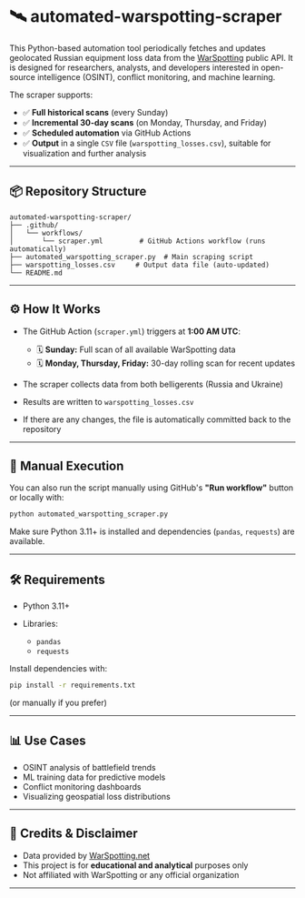 # 🛰️ automated-warspotting-scraper

This Python-based automation tool periodically fetches and updates geolocated Russian equipment loss data from the [WarSpotting](https://warspotting.net) public API. It is designed for researchers, analysts, and developers interested in open-source intelligence (OSINT), conflict monitoring, and machine learning.

The scraper supports:

* ✅ **Full historical scans** (every Sunday)
* ✅ **Incremental 30-day scans** (on Monday, Thursday, and Friday)
* ✅ **Scheduled automation** via GitHub Actions
* ✅ **Output** in a single `CSV` file (`warspotting_losses.csv`), suitable for visualization and further analysis

---

## 📦 Repository Structure

```
automated-warspotting-scraper/
├── .github/
│   └── workflows/
│       └── scraper.yml         # GitHub Actions workflow (runs automatically)
├── automated_warspotting_scraper.py  # Main scraping script
├── warspotting_losses.csv     # Output data file (auto-updated)
└── README.md
```

---

## ⚙️ How It Works

* The GitHub Action (`scraper.yml`) triggers at **1:00 AM UTC**:

  * 🗓️ **Sunday:** Full scan of all available WarSpotting data
  * 🗓️ **Monday, Thursday, Friday:** 30-day rolling scan for recent updates
* The scraper collects data from both belligerents (Russia and Ukraine)
* Results are written to `warspotting_losses.csv`
* If there are any changes, the file is automatically committed back to the repository

---

## 🚀 Manual Execution

You can also run the script manually using GitHub's **"Run workflow"** button or locally with:

```bash
python automated_warspotting_scraper.py
```

Make sure Python 3.11+ is installed and dependencies (`pandas`, `requests`) are available.

---

## 🛠️ Requirements

* Python 3.11+
* Libraries:

  * `pandas`
  * `requests`

Install dependencies with:

```bash
pip install -r requirements.txt
```

(or manually if you prefer)

---

## 📊 Use Cases

* OSINT analysis of battlefield trends
* ML training data for predictive models
* Conflict monitoring dashboards
* Visualizing geospatial loss distributions

---

## 🧠 Credits & Disclaimer

* Data provided by [WarSpotting.net](https://warspotting.net)
* This project is for **educational and analytical** purposes only
* Not affiliated with WarSpotting or any official organization

---